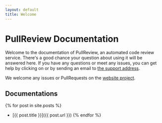```yaml
---
layout: default
title: Welcome
--- 
```


# PullReview Documentation

Welcome to the documentation of PullReview, an automated code review service.
There's a good chance your question about using it will be answered here. If you
have any questions or meet any issues, you can get help by clicking on
[<i class="icon-envelope-alt"></i>](https://www.pullreview.com/site/contact) or
by sending an email to [the support address](support@pullreview.com).

We welcome any issues or PullRequests on the
[website project](https://github.com/8thcolor/docs-pullreview).


## Documentations

{% for post in site.posts %}
* [{{ post.title }}]({{ post.url }})
{% endfor %}
